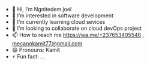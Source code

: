 - 👋 Hi, I’m Ngnitedem joel
- 👀 I’m interested in software development
- 🌱 I’m currently learning cloud sevices
- 💞️ I’m looking to collaborate on cloud devOps project
- 📫 How to reach me https://wa.me/+237653405548 , mecanokamit77@gmail.com
- 😄 Pronouns: Kamit
- ⚡ Fun fact: ...

<!---
Arhes77/Arhes77 is a ✨ special ✨ repository because its `README.md` (this file) appears on your GitHub profile.
You can click the Preview link to take a look at your changes.
--->
